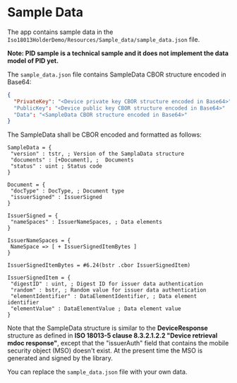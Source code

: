 # Sample Data

The app contains sample data in the `Iso18013HolderDemo/Resources/Sample_data/sample_data.json` file.

**Note: PID sample is a technical sample and it does not implement the data model of PID yet.**

The `sample_data.json` file contains SampleData CBOR structure encoded in Base64:

```json
{
  "PrivateKey": "<Device private key CBOR structure encoded in Base64>"
  "PublicKey": "<Device public key CBOR structure encoded in Base64>"
  "Data": "<SampleData CBOR structure encoded in Base64>"
}
```

The SampleData shall be CBOR encoded and formatted as follows:

``` 
SampleData = {
 "version" : tstr, ; Version of the SamplaData structure
 "documents" : [+Document], ;  Documents
 "status" : uint ; Status code
}

Document = {
 "docType" : DocType, ; Document type
 "issuerSigned" : IssuerSigned
}

IssuerSigned = {
 "nameSpaces" : IssuerNameSpaces, ; Data elements
}
    
IssuerNameSpaces = {
 NameSpace => [ + IssuerSignedItemBytes ]
}
    
IssuerSignedItemBytes = #6.24(bstr .cbor IssuerSignedItem)

IssuerSignedItem = {
 "digestID" : uint, ; Digest ID for issuer data authentication
 "random" : bstr, ; Random value for issuer data authentication
 "elementIdentifier" : DataElementIdentifier, ; Data element identifier
 "elementValue" : DataElementValue ; Data element value
}
```

Note that the SampleData structure is similar to the **DeviceResponse** structure as defined in
**ISO 18013-5 clause 8.3.2.1.2.2 "Device retrieval mdoc response"**, except that the "issuerAuth"
field that contains the mobile security object (MSO) doesn't exist. At the present time the MSO is
generated and signed by the library.

You can replace the `sample_data.json` file with your own data.
